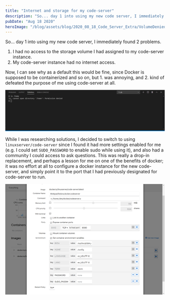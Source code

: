 ```yaml
---
title: "Internet and storage for my code-server"
description: "So... day 1 into using my new code server, I immediately found 2 problems."
pubDate: "Aug 18 2020"
heroImage: "/blog/assets/blog/2020_08_18_Code_Server_Extra/VolumeDenied.png"
---
```


So... day 1 into using my new code server, I immediately found 2 problems.

1. I had no access to the storage volume I had assigned to my code-server instance.
2. My code-server instance had no internet access.

Now, I can see why as a default this would be fine, since Docker is supposed to be containerized and so on, but 1. was annoying, and 2. kind of defeated the purpose of me using code-server at all.

![VolumeDenied.png](/assets/blog/2020_08_18_Code_Server_Extra/VolumeDenied.png)

While I was researching solutions, I decided to switch to using `linuxserver/code-server` since I found it had more settings enabled for me (e.g. I could set `SUDO_PASSWORD` to enable sudo while using it), and also had a community I could access to ask questions. This was really a drop-in replacement, and perhaps a lesson for me on one of the benefits of docker; it was no effort at all to configure a docker instance for the new code-server, and simply point it to the port that I had previously designated for code-server to run.

![LinuxServerDockerSetup.png](/assets/blog/2020_08_18_Code_Server_Extra/LinuxServerDockerSetup.png)
